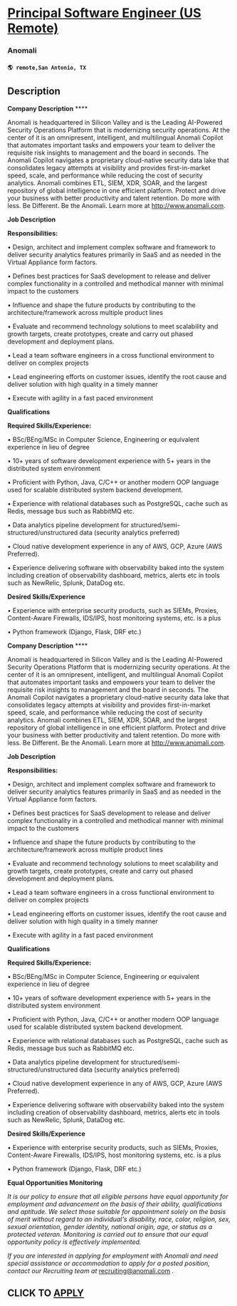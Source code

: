 # [Principal Software Engineer (US Remote)](https://www.remotewlb.com/apply/principal-software-engineer-us-remote)  
### Anomali  
#### `🌎 remote,San Antonio, TX`  

## Description

 **Company Description** ****

Anomali is headquartered in Silicon Valley and is the Leading AI-Powered Security Operations Platform that is modernizing security operations. At the center of it is an omnipresent, intelligent, and multilingual Anomali Copilot that automates important tasks and empowers your team to deliver the requisite risk insights to management and the board in seconds. The Anomali Copilot navigates a proprietary cloud-native security data lake that consolidates legacy attempts at visibility and provides first-in-market speed, scale, and performance while reducing the cost of security analytics. Anomali combines ETL, SIEM, XDR, SOAR, and the largest repository of global intelligence in one efficient platform. Protect and drive your business with better productivity and talent retention. Do more with less. Be Different. Be the Anomali. Learn more at http://www.anomali.com.

  

 **Job Description**

 **Responsibilities:**

•  Design, architect and implement complex software and framework to deliver security analytics features primarily in SaaS and as needed in the Virtual Appliance form factors.

•  Defines best practices for SaaS development to release and deliver complex functionality in a controlled and methodical manner with minimal impact to the customers

•  Influence and shape the future products by contributing to the architecture/framework across multiple product lines

•  Evaluate and recommend technology solutions to meet scalability and growth targets, create prototypes, create and carry out phased development and deployment plans.

•  Lead a team software engineers in a cross functional environment to deliver on complex projects

•  Lead engineering efforts on customer issues, identify the root cause and deliver solution with high quality in a timely manner

•  Execute with agility in a fast paced environment

  

 **Qualifications**

 **Required Skills/Experience:**

•  BSc/BEng/MSc in Computer Science, Engineering or equivalent experience in lieu of degree

•  10+ years of software development experience with 5+ years in the distributed system environment

•  Proficient with Python, Java, C/C++ or another modern OOP language used for scalable distributed system backend development.

•  Experience with relational databases such as PostgreSQL, cache such as Redis, message bus such as RabbitMQ etc.

•  Data analytics pipeline development for structured/semi-structured/unstructured data (security analytics preferred)

•  Cloud native development experience in any of AWS, GCP, Azure (AWS Preferred).

•  Experience delivering software with observability baked into the system including creation of observability dashboard, metrics, alerts etc in tools such as NewRelic, Splunk, DataDog etc.

  

**Desired Skills/Experience**

• Experience with enterprise security products, such as SIEMs, Proxies, Content-Aware Firewalls, IDS/IPS, host monitoring systems, etc. is a plus

• Python framework (Django, Flask, DRF etc.)

  

  

 **Company Description** ****

Anomali is headquartered in Silicon Valley and is the Leading AI-Powered Security Operations Platform that is modernizing security operations. At the center of it is an omnipresent, intelligent, and multilingual Anomali Copilot that automates important tasks and empowers your team to deliver the requisite risk insights to management and the board in seconds. The Anomali Copilot navigates a proprietary cloud-native security data lake that consolidates legacy attempts at visibility and provides first-in-market speed, scale, and performance while reducing the cost of security analytics. Anomali combines ETL, SIEM, XDR, SOAR, and the largest repository of global intelligence in one efficient platform. Protect and drive your business with better productivity and talent retention. Do more with less. Be Different. Be the Anomali. Learn more at http://www.anomali.com.

  

 **Job Description**

 **Responsibilities:**

•  Design, architect and implement complex software and framework to deliver security analytics features primarily in SaaS and as needed in the Virtual Appliance form factors.

•  Defines best practices for SaaS development to release and deliver complex functionality in a controlled and methodical manner with minimal impact to the customers

•  Influence and shape the future products by contributing to the architecture/framework across multiple product lines

•  Evaluate and recommend technology solutions to meet scalability and growth targets, create prototypes, create and carry out phased development and deployment plans.

•  Lead a team software engineers in a cross functional environment to deliver on complex projects

•  Lead engineering efforts on customer issues, identify the root cause and deliver solution with high quality in a timely manner

•  Execute with agility in a fast paced environment

  

 **Qualifications**

 **Required Skills/Experience:**

•  BSc/BEng/MSc in Computer Science, Engineering or equivalent experience in lieu of degree

•  10+ years of software development experience with 5+ years in the distributed system environment

•  Proficient with Python, Java, C/C++ or another modern OOP language used for scalable distributed system backend development.

•  Experience with relational databases such as PostgreSQL, cache such as Redis, message bus such as RabbitMQ etc.

•  Data analytics pipeline development for structured/semi-structured/unstructured data (security analytics preferred)

•  Cloud native development experience in any of AWS, GCP, Azure (AWS Preferred).

•  Experience delivering software with observability baked into the system including creation of observability dashboard, metrics, alerts etc in tools such as NewRelic, Splunk, DataDog etc.

  

**Desired Skills/Experience**

• Experience with enterprise security products, such as SIEMs, Proxies, Content-Aware Firewalls, IDS/IPS, host monitoring systems, etc. is a plus

• Python framework (Django, Flask, DRF etc.)

  

  

  

  

 **Equal Opportunities Monitoring**

 _It is our policy to ensure that all eligible persons have equal opportunity for employment and advancement on the basis of their ability, qualifications and aptitude. We select those suitable for appointment solely on the basis of merit without regard to an individual's disability, race, color, religion, sex, sexual orientation, gender identity, national origin, age, or status as a protected veteran. Monitoring is carried out to ensure that our equal opportunity policy is effectively implemented._

  

 _If you are interested in applying for employment with Anomali and need special assistance or accommodation to apply for a posted position, contact our Recruiting team at_ recruiting@anomali.com _._

  

  
## CLICK TO [APPLY](https://www.remotewlb.com/apply/principal-software-engineer-us-remote)

